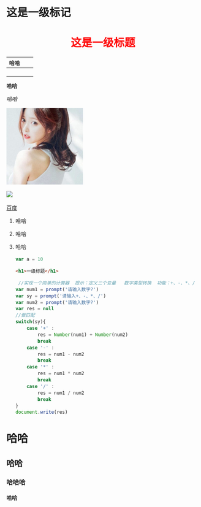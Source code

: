 # 这是一级标记

<h1 align="center" style="color:red;">这是一级标题</h1>

| 哈哈 |      |      |
| :--: | ---- | ---- |
|      |      |      |
|      |      |      |
|      |      |      |
|      |      |      |





**哈哈**

*哈哈*

<img src="img/1.jpg" width="200"/>

![](C:\Users\Dw\Desktop\H52204二阶段\day02\code\img\2.jpg)

[百度](http://www.baidu.com)

1. 哈哈

2. 哈哈

3. 哈哈

   

   

   ```js
   var a = 10
   ```

   ```html
   <h1>一级标题</h1>
   ```

   

   ```js
    //实现一个简单的计算器  提示：定义三个变量   数字类型转换  功能：+、-、*、/
   var num1 = prompt('请输入数字?')
   var sy = prompt('请输入+、-、*、/')
   var num2 = prompt('请输入数字?')
   var res = null
   //做匹配
   switch(sy){
       case '+' :
           res = Number(num1) + Number(num2)
           break
       case '-' :
           res = num1 - num2
           break
       case '*' :
           res = num1 * num2
           break
       case '/' :
           res = num1 / num2
           break
   }
   document.write(res)
   ```

   

# 哈哈

## 哈哈

### 哈哈哈

#### 哈哈

